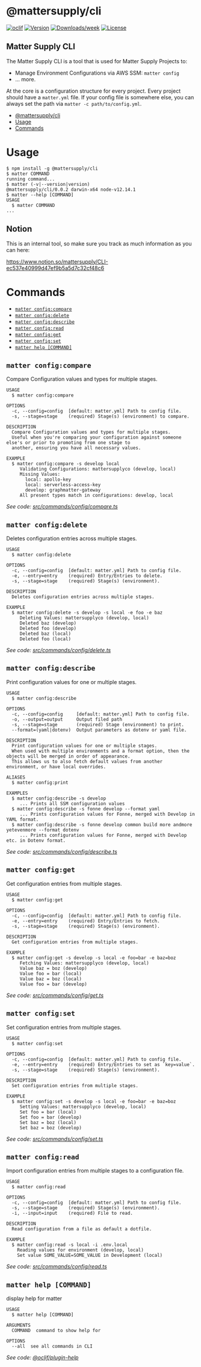 # @mattersupply/cli

[![oclif](https://img.shields.io/badge/cli-oclif-brightgreen.svg)](https://oclif.io)
[![Version](https://img.shields.io/npm/v/@mattersupply/cli.svg)](https://npmjs.org/package/@mattersupply/cli)
[![Downloads/week](https://img.shields.io/npm/dw/@mattersupply/cli.svg)](https://npmjs.org/package/@mattersupply/cli)
[![License](https://img.shields.io/npm/l/@mattersupply/cli.svg)](https://github.com/mattersupply/cli/blob/master/package.json)

## Matter Supply CLI

The Matter Supply CLI is a tool that is used for Matter Supply Projects to:

- Manage Environment Configurations via AWS SSM: `matter config`
- ... more.

At the core is a configuration structure for every project. Every project should have a `matter.yml` file.
If your config file is somewhere else, you can always set the path via `matter -c path/to/config.yml`.

<!-- toc -->
* [@mattersupply/cli](#mattersupplycli)
* [Usage](#usage)
* [Commands](#commands)
<!-- tocstop -->

# Usage

<!-- usage -->
```sh-session
$ npm install -g @mattersupply/cli
$ matter COMMAND
running command...
$ matter (-v|--version|version)
@mattersupply/cli/0.0.2 darwin-x64 node-v12.14.1
$ matter --help [COMMAND]
USAGE
  $ matter COMMAND
...
```
<!-- usagestop -->

## Notion

This is an internal tool, so make sure you track as much information as you can here:

https://www.notion.so/mattersupply/CLI-ec537e40999d47ef9b5a5d7c32cf48c6

# Commands

<!-- commands -->
* [`matter config:compare`](#matter-configcompare)
* [`matter config:delete`](#matter-configdelete)
* [`matter config:describe`](#matter-configdescribe)
* [`matter config:read`](#matter-configread)
* [`matter config:get`](#matter-configget)
* [`matter config:set`](#matter-configset)
* [`matter help [COMMAND]`](#matter-help-command)

## `matter config:compare`

Compare Configuration values and types for multiple stages.

```
USAGE
  $ matter config:compare

OPTIONS
  -c, --config=config  [default: matter.yml] Path to config file.
  -s, --stage=stage    (required) Stage(s) (environment) to compare.

DESCRIPTION
  Compare Configuration values and types for multiple stages.
  Useful when you're comparing your configuration against someone else's or prior to promoting from one stage to
  another, ensuring you have all necessary values.

EXAMPLE
  $ matter config:compare -s develop local
     Validating Configurations: mattersupplyco (develop, local)
     Missing Values:
       local: apollo-key
       local: serverless-access-key
       develop: graphmatter-gateway
     All present types match in configurations: develop, local
```

_See code: [src/commands/config/compare.ts](https://github.com/mattersupply/cli/blob/v0.0.2/src/commands/config/compare.ts)_

## `matter config:delete`

Deletes configuration entries across multiple stages.

```
USAGE
  $ matter config:delete

OPTIONS
  -c, --config=config  [default: matter.yml] Path to config file.
  -e, --entry=entry    (required) Entry/Entries to delete.
  -s, --stage=stage    (required) Stage(s) (environment).

DESCRIPTION
  Deletes configuration entries across multiple stages.

EXAMPLE
  $ matter config:delete -s develop -s local -e foo -e baz
     Deleting Values: mattersupplyco (develop, local)
     Deleted baz (develop)
     Deleted foo (develop)
     Deleted baz (local)
     Deleted foo (local)
```

_See code: [src/commands/config/delete.ts](https://github.com/mattersupply/cli/blob/v0.0.2/src/commands/config/delete.ts)_

## `matter config:describe`

Print configuration values for one or multiple stages.

```
USAGE
  $ matter config:describe

OPTIONS
  -c, --config=config     [default: matter.yml] Path to config file.
  -o, --output=output     Output filed path
  -s, --stage=stage       (required) Stage (environment) to print.
  --format=(yaml|dotenv)  Output parameters as dotenv or yaml file.

DESCRIPTION
  Print configuration values for one or multiple stages.
  When used with multiple environments and a format option, then the objects will be merged in order of appearance.
  This allows us to also fetch default values from another environment, or have local overrides.

ALIASES
  $ matter config:print

EXAMPLES
  $ matter config:describe -s develop
     ... Prints all SSM configuration values
  $ matter config:describe -s fonne develop --format yaml
     ... Prints configuration values for Fonne, merged with Develop in YAML format.
  $ matter config:describe -s fonne develop common build more andmore yetevenmore --format dotenv
     ... Prints configuration values for Fonne, merged with Develop etc. in Dotenv format.
```

_See code: [src/commands/config/describe.ts](https://github.com/mattersupply/cli/blob/v0.0.2/src/commands/config/describe.ts)_

## `matter config:get`

Get configuration entries from multiple stages.

```
USAGE
  $ matter config:get

OPTIONS
  -c, --config=config  [default: matter.yml] Path to config file.
  -e, --entry=entry    (required) Entry/Entries to fetch.
  -s, --stage=stage    (required) Stage(s) (environment).

DESCRIPTION
  Get configuration entries from multiple stages.

EXAMPLE
  $ matter config:get -s develop -s local -e foo=bar -e baz=boz
     Fetching Values: mattersupplyco (develop, local)
     Value baz = boz (develop)
     Value foo = bar (local)
     Value baz = boz (local)
     Value foo = bar (develop)
```

_See code: [src/commands/config/get.ts](https://github.com/mattersupply/cli/blob/v0.0.2/src/commands/config/get.ts)_

## `matter config:set`

Set configuration entries from multiple stages.

```
USAGE
  $ matter config:set

OPTIONS
  -c, --config=config  [default: matter.yml] Path to config file.
  -e, --entry=entry    (required) Entry/Entries to set as `key=value`.
  -s, --stage=stage    (required) Stage(s) (environment).

DESCRIPTION
  Set configuration entries from multiple stages.

EXAMPLE
  $ matter config:set -s develop -s local -e foo=bar -e baz=boz
     Setting Values: mattersupplyco (develop, local)
     Set foo = bar (local)
     Set foo = bar (develop)
     Set baz = boz (local)
     Set baz = boz (develop)
```

_See code: [src/commands/config/set.ts](https://github.com/mattersupply/cli/blob/v0.0.2/src/commands/config/set.ts)_

## `matter config:read`

Import configuration entries from multiple stages to a configuration file.

```
USAGE
  $ matter config:read

OPTIONS
  -c, --config=config  [default: matter.yml] Path to config file.
  -s, --stage=stage    (required) Stage(s) (environment).
  -i, --input=input    (required) File to read.

DESCRIPTION
  Read configuration from a file as default a dotfile.

EXAMPLE
  $ matter config:read -s local -i .env.local
    Reading values for environment (develop, local)
    Set value SOME_VALUE=SOME_VALUE in Development (local)
```

_See code: [src/commands/config/read.ts](https://github.com/mattersupply/cli/blob/v0.0.2/src/commands/config/read.ts)_

## `matter help [COMMAND]`

display help for matter

```
USAGE
  $ matter help [COMMAND]

ARGUMENTS
  COMMAND  command to show help for

OPTIONS
  --all  see all commands in CLI
```

_See code: [@oclif/plugin-help](https://github.com/oclif/plugin-help/blob/v2.2.3/src/commands/help.ts)_
<!-- commandsstop -->
